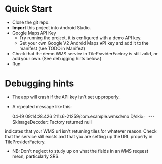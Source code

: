Quick Start
===========
+ Clone the git repo.
+ **Import** this project into Android Studio.
+ Google Maps API Key 
  + Try running the project, it is configured with a demo API key.
  + Get your own Google V2 Android Maps API key and add it to the manifest (see TODO in Manifest)
+ Check that the demo WMS service in TileProviderFactory is still valid, or add your own.  (See debugging hints below.)
+ Run 


Debugging hints
===============
+ The app will crash if the API key isn't set up properly.

+ A repeated message like this:

  04-19 09:14:28.426  21146-21259/com.example.wmsdemo D/skia﹕ --- SkImageDecoder::Factory returned null

indicates that your WMS url isn't returning tiles for whatever reason. Check that the service still exists and that you are setting up the URL properly in TileProviderFactory.

+ NB: Don't neglect to study up on what the fields in an WMS request mean, particularly SRS.


